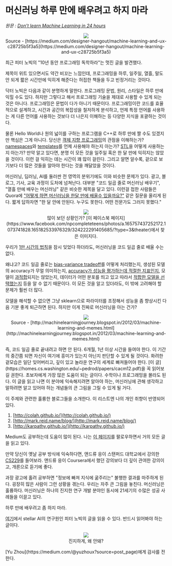 # 머신러닝 하루 만에 배우려고 하지 마라
*원문 : [Don’t learn Machine Learning in 24 hours](https://towardsdatascience.com/dont-learn-machine-learning-in-24-hours-3ea3624f9881)*
<p align="center"><img src ="https://cdn-images-1.medium.com/max/880/1*erhS3Y1ZtN3bcJAYgaLC_g.gif"/>
<br>
Source - [https://medium.com/designer-hangout/machine-learning-and-ux-c28725b5f3a5](https://medium.com/designer-hangout/machine-learning-and-ux-c28725b5f3a5)
</p>

최근 피터 노빅의  "10년 동안 프로그래밍 독학하라"는 멋진 글을 발견했다.

제목이 위트 있으면서도 약간 비꼬는 느낌인데, 프로그래밍을 하루, 일주일, 열흘, 말도 안 되게 짧은 시간만에 익히게 해준다는 허접한 책들을 두고 빈정거리는 것이다.

닥터 노빅은 다음과 같이 분명하게 말한다. 프로그래밍 문법, 원리, 스타일은 하루 만에 익힐 수도 있다. 하지만 그렇다고 해서 프로그래밍 기술을 제대로 사용할 수 있게 되는 것은 아니다. 프로그래밍은 문법이 다가 아니기 때문이다. 프로그래밍이란 코드를 효율적으로 설계하고, 시간과 공간의 복잡성을 철저하게 분석하고, 언제 특정 언어를 사용하는 게 다른 언어를 사용하는 것보다 더 나은지 이해하는 등 다양한 지식을 포괄하는 것이다.

물론 Hello World나 원의 넓이를 구하는 프로그램을 C++로 하루 만에 짤 수도 있겠지만 핵심은 그게 아니다. 당신은 [객체 지향 프로그래밍](https://en.wikipedia.org/wiki/Object-oriented_programming)의 관점을 이해하는가? [namespaces](https://msdn.microsoft.com/en-IN/library/5cb46ksf.aspx)와  [templates](http://www.cplusplus.com/doc/oldtutorial/templates/)를 언제 사용해야 하는지 아는가? [STL](https://www.topcoder.com/community/data-science/data-science-tutorials/power-up-c-with-the-standard-template-library-part-1/)을 어떻게 사용하는지 아는가? 만약 알고 있다면, 분명 이 모든 것을 일주일 혹은 한 달 만에 익히지는 않았을 것이다. 이런 걸 익히는 데는 시간이 꽤 많이 걸린다. 그리고 알면 알수록, 겉으로 보기보다 더 많은 것들을 알아야 한다는 것을 깨달았을 것이다.

머신러닝, 딥러닝, AI를 둘러싼 전 영역의 분위기에도 이와 비슷한 문제가 있다. 광고, 블로그, 기사, 교육 과정이 도처에 넘쳐난다. 대부분 "코드 일곱 줄로 머신러닝 배우기", "열흘 만에 배우는 머신러닝" 같은 비슷한 제목을 달고 있다. 이런걸 접한 사람들은 Quora에 ["어떻게 하면 머신러닝을 한달 만에 배울수 있을까요?"](https://www.quora.com/How-should-I-plan-my-day-to-learn-machine-learning-in-30-days) 같은 질문을 올리게 된다.  짧게 답하자면 "한 달 안에 안된다. 누구도 못한다. 어떤 전문가도 그러지 못했다."

<p align="center"><img src ="https://cdn-images-1.medium.com/max/880/1*U_mJ4Yq7pUctpFYwlx1u0g.jpeg" />
<br>
많이 보던 상황인가? [이 페이스북 페이지](https://www.facebook.com/npcompleteteens/photos/a.165757437252172.1073741828.165182533976329/324222291405685/?type=3&theater)에서 찾은 이미지다.
</p>

우리가 [1만 시간의 법칙](https://www.businessinsider.in/Malcolm-Gladwell-Explains-What-Everyone-Gets-Wrong-About-His-Famous-10000-Hour-Rule/articleshow/35964144.cms)을 잠시 잊었다 하더라도, 머신러닝을 코드 일곱 줄로 배울 수는 없다.

왜냐고? 코드 일곱 줄로는 [bias-variance tradeoff](https://en.wikipedia.org/wiki/Bias%E2%80%93variance_tradeoff)를 어떻게 처리했는지, 생성된 모델의 accuracy가 무얼 의미하는지, [accuracy가 성능을 평가하는데 적절한 지표인지](https://stats.stackexchange.com/questions/34193/how-to-choose-an-error-metric-when-evaluating-a-classifier), 모델이 [과적합](https://towardsdatascience.com/overfitting-vs-underfitting-a-complete-example-d05dd7e19765)되지는 않았는지, 데이터가 어떤 분포를 띄고 있고 따라서 [적합한 모델을 선택했는지](https://www.itl.nist.gov/div898/handbook/pmd/section4/pmd422.htm) 등을 알 수 없기 때문이다. 이 모든 것을 알고 있더라도, 이 밖에 고려해야 할 문제가 훨씬 더 많다.

모델을 해석할 수 없으면 그냥 sklearn으로 파라미터를 조정해서 성능을 좀 향상시킨 다음 기분 좋게 퇴근하면 된다. 하지만 이게 진짜로 머신러닝을 아는 건가?

<p align="center"><img src ="https://cdn-images-1.medium.com/max/1600/1*jy7DT6-R_xXvZKvz-_-n7g.jpeg" />
<br>
Source - [http://machinelearningjourney.blogspot.in/2012/03/machine-learning-and-memes.html](http://machinelearningjourney.blogspot.in/2012/03/machine-learning-and-memes.html)
</p>
즉, 코드 일곱 줄로 끝내려고 하면 안 된다. 6개월, 1년 이상 시간을 들여야 한다. 이 기간의 중간쯤 되면 자신이 여기에 흥미가 있는지 아닌지 판단할 수 있게 될 것이다. 화려한 겉모습은 일단 잊어버리고, 깊이 있고 놀라운 연구의 세계로 빠져들어야 한다. [이 글](https://homes.cs.washington.edu/~pedrod/papers/cacm12.pdf)을 꼭 읽어보길 권한다. 초보자에게 가장 많은 도움이 되는 글이다. 수학이나 프로그래밍을 몰라도 된다. 이 글을 읽고 나면 이 분야에 익숙해지려면 알아야 하는, 머신러닝에 관해 생각하고 말하려면 알고 있어야 하는 개념들의 큰 그림을 그릴 수 있게 될 거다. 

이 주제와 관련한 훌륭한 블로그들을 소개한다. 이 리스트엔 나의 개인 취향이 반영되어 있다.

1.  [http://colah.github.io/](http://colah.github.io/)
2.  [http://mark.reid.name/blog/](http://mark.reid.name/blog/)
3.  [http://karpathy.github.io/](http://karpathy.github.io/)

Medium도 공부하는데 도움이 많이 된다. 나는 [이 페이지](https://towardsdatascience.com/)를 팔로우하면서 거의 모든 글을 읽고 있다.

만약 당신이 옛날 공부 방식에 익숙하다면, 앤드류 응이 스탠퍼드 대학교에서 강의한 [CS229](https://see.stanford.edu/course/cs229)를 들어보라. 앤드류 응이 Coursera에서 했던 강의보다 더 깊이 관여한 강의이고, 개론으로 듣기에 좋다.

과장 광고에 홀려 공부하면 "정보에 빠져 지식에 굶주리는" 불행한 결과를 마주하게 된다. 굉장히 많은 사람이 그런 상황을 겪는다. 우리는 자주 큰 그림을 놓친다. 머신러닝은 훌륭하다. 머신러닝은 하나의 진지한 연구 개발 분야인 동시에 21세기의 수많은 성공 사례들을 이끌고 있다.

하루 만에 배우려고 좀 하지 마라.

[여기](http://norvig.com/21-days.html)에서 stellar AI의 연구원인 피터 노빅의 글을 읽을 수 있다. 반드시 읽어봐야 하는 글이다.

<p align="center"><img src ="https://cdn-images-1.medium.com/max/880/1*aYFSCHBK6Nc1L1MGRrk1hw.jpeg" />
<br>
진지하게, 왜 안돼?
</p>
[Yu Zhou](https://medium.com/@yuzhoux?source=post_page)에게 감사를 전한다.
